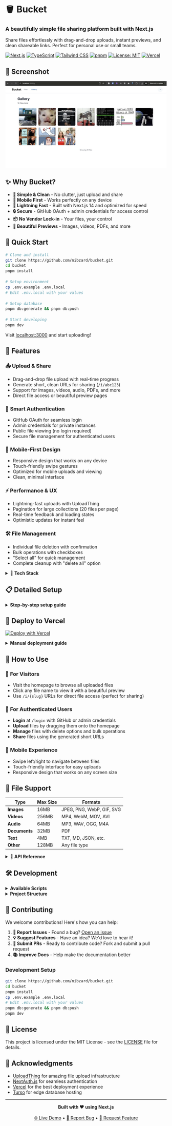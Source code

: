 # 🪣 Bucket

### A beautifully simple file sharing platform built with Next.js

Share files effortlessly with drag-and-drop uploads, instant previews, and clean shareable links. Perfect for personal use or small teams.

[![Next.js](https://img.shields.io/badge/Next.js-14-black?logo=next.js&logoColor=white)](https://nextjs.org/)
[![TypeScript](https://img.shields.io/badge/TypeScript-5.x-blue?logo=typescript&logoColor=white)](https://www.typescriptlang.org/)
[![Tailwind CSS](https://img.shields.io/badge/Tailwind-CSS-38B2AC?logo=tailwind-css&logoColor=white)](https://tailwindcss.com/)
[![pnpm](https://img.shields.io/badge/pnpm-8.x-orange?logo=pnpm&logoColor=white)](https://pnpm.io/)
[![License: MIT](https://img.shields.io/badge/License-MIT-green.svg)](https://opensource.org/licenses/MIT)
[![Vercel](https://img.shields.io/badge/Deploy-Vercel-black?logo=vercel&logoColor=white)](https://vercel.com/)

## 📸 Screenshot

![Bucket App Screenshot](bucket.jpeg)

## ✨ Why Bucket?

- **🎯 Simple & Clean** - No clutter, just upload and share
- **📱 Mobile First** - Works perfectly on any device
- **🚀 Lightning Fast** - Built with Next.js 14 and optimized for speed
- **🔒 Secure** - GitHub OAuth + admin credentials for access control
- **📦 No Vendor Lock-in** - Your files, your control
- **🎨 Beautiful Previews** - Images, videos, PDFs, and more

## 🚀 Quick Start

```bash
# Clone and install
git clone https://github.com/nibzard/bucket.git
cd bucket
pnpm install

# Setup environment
cp .env.example .env.local
# Edit .env.local with your values

# Setup database
pnpm db:generate && pnpm db:push

# Start developing
pnpm dev
```

Visit [localhost:3000](http://localhost:3000) and start uploading!

## 🎯 Features

### 📤 **Upload & Share**
- Drag-and-drop file upload with real-time progress
- Generate short, clean URLs for sharing (`/i/abc123`)
- Support for images, videos, audio, PDFs, and more
- Direct file access or beautiful preview pages

### 🔐 **Smart Authentication**
- GitHub OAuth for seamless login
- Admin credentials for private instances
- Public file viewing (no login required)
- Secure file management for authenticated users

### 📱 **Mobile-First Design**
- Responsive design that works on any device
- Touch-friendly swipe gestures
- Optimized for mobile uploads and viewing
- Clean, minimal interface

### ⚡ **Performance & UX**
- Lightning-fast uploads with UploadThing
- Pagination for large collections (20 files per page)
- Real-time feedback and loading states
- Optimistic updates for instant feel

### 🛠️ **File Management**
- Individual file deletion with confirmation
- Bulk operations with checkboxes
- "Select all" for quick management
- Complete cleanup with "delete all" option

<details>
<summary>🔧 <strong>Tech Stack</strong></summary>

- **Framework**: Next.js 14 with App Router
- **Database**: Drizzle ORM with Turso/LibSQL
- **Auth**: NextAuth.js (GitHub + credentials)
- **Storage**: UploadThing CDN
- **Styling**: Tailwind CSS
- **Language**: TypeScript
- **Package Manager**: pnpm

</details>

## 📋 Detailed Setup

<details>
<summary><strong>Step-by-step setup guide</strong></summary>

### 1. **Get the code**
```bash
git clone https://github.com/nibzard/bucket.git
cd bucket
pnpm install
```

### 2. **Set up UploadThing**
1. Go to [UploadThing](https://uploadthing.com/) and create an account
2. Create a new app and get your API token
3. Keep this token handy for the next step

### 3. **Configure environment variables**
```bash
cp .env.example .env.local
```
Open `.env.local` and fill in your values (see comments in the file for guidance)

### 4. **Set up your database**
```bash
pnpm db:generate  # Generate the database schema
pnpm db:push      # Apply it to your database
```

### 5. **Start developing**
```bash
pnpm dev
```

Your app will be available at [localhost:3000](http://localhost:3000)

</details>

## 🚀 Deploy to Vercel

[![Deploy with Vercel](https://vercel.com/button)](https://vercel.com/new/clone?repository-url=https://github.com/nibzard/bucket)

<details>
<summary><strong>Manual deployment guide</strong></summary>

### Quick Deploy
1. Push your code to GitHub
2. Connect your repository to Vercel
3. Set your environment variables in Vercel dashboard
4. Deploy! 🎉

### Environment Variables for Production
Make sure to set these in your Vercel dashboard:
- `UPLOADTHING_TOKEN` - Your UploadThing API token
- `NEXTAUTH_URL` - Your domain (e.g., https://your-app.vercel.app)
- `NEXTAUTH_SECRET` - Generate with: `openssl rand -base64 32`
- `ADMIN_USERNAME` - Your admin username
- `ADMIN_PASSWORD` - Your admin password
- `TURSO_DATABASE_URL` - Your Turso database URL
- `TURSO_AUTH_TOKEN` - Your Turso auth token

</details>

## 🎯 How to Use

### 👀 **For Visitors**
- Visit the homepage to browse all uploaded files
- Click any file name to view it with a beautiful preview
- Use `/i/{slug}` URLs for direct file access (perfect for sharing)

### 🔐 **For Authenticated Users**
- **Login** at `/login` with GitHub or admin credentials
- **Upload** files by dragging them onto the homepage
- **Manage** files with delete options and bulk operations
- **Share** files using the generated short URLs

### 📱 **Mobile Experience**
- Swipe left/right to navigate between files
- Touch-friendly interface for easy uploads
- Responsive design that works on any screen size

## 📁 File Support

| Type | Max Size | Formats |
|------|----------|---------|
| **Images** | 16MB | JPEG, PNG, WebP, GIF, SVG |
| **Videos** | 256MB | MP4, WebM, MOV, AVI |
| **Audio** | 64MB | MP3, WAV, OGG, M4A |
| **Documents** | 32MB | PDF |
| **Text** | 4MB | TXT, MD, JSON, etc. |
| **Other** | 128MB | Any file type |

<details>
<summary>🔌 <strong>API Reference</strong></summary>

### File Operations
- `GET /api/files/[id]` - Get file metadata
- `DELETE /api/files/[id]` - Delete individual file (auth required)
- `POST /api/files/bulk-delete` - Delete multiple files (auth required)
- `POST /api/files/delete-all` - Delete all files (auth required)

### File Access
- `GET /i/[slug]` - Direct redirect to file content
- `GET /f/[slug]` - File preview page with metadata

### Upload
- `POST /api/uploadthing` - File upload endpoint (auth required)

</details>

## 🛠️ Development

<details>
<summary><strong>Available Scripts</strong></summary>

### Development
```bash
pnpm dev                    # Start development server
pnpm dev:debug             # Start with enhanced debugging
pnpm build                 # Build for production
pnpm start                 # Start production server
pnpm lint                  # Run linting
pnpm typecheck            # Type checking
```

### Database
```bash
pnpm db:generate           # Generate database schema
pnpm db:push              # Push schema to database
```

### Monitoring & Debugging
```bash
pnpm monitor              # Start server with basic monitoring
pnpm monitor:test         # Start server and run performance tests
pnpm monitor:full         # Full monitoring with resource tracking
pnpm logs:clean           # Clean up old log files
```

### Debug Mode
```bash
DEBUG_MODE=true pnpm dev  # Enable enhanced logging
```

</details>

<details>
<summary><strong>Project Structure</strong></summary>

```
bucket/
├── app/                    # Next.js App Router
│   ├── api/               # API routes
│   ├── f/[slug]/          # File preview pages
│   ├── i/[slug]/          # Direct file access
│   └── login/             # Authentication
├── components/            # React components
├── lib/                   # Utilities and config
│   ├── auth.ts           # Authentication setup
│   ├── db/               # Database schema
│   └── logger.ts         # Logging system
└── scripts/              # Development scripts
```

</details>

## 🤝 Contributing

We welcome contributions! Here's how you can help:

1. **🐛 Report Issues** - Found a bug? [Open an issue](https://github.com/nibzard/bucket/issues)
2. **💡 Suggest Features** - Have an idea? We'd love to hear it!
3. **🔧 Submit PRs** - Ready to contribute code? Fork and submit a pull request
4. **📚 Improve Docs** - Help make the documentation better

### Development Setup
```bash
git clone https://github.com/nibzard/bucket.git
cd bucket
pnpm install
cp .env.example .env.local
# Edit .env.local with your values
pnpm db:generate && pnpm db:push
pnpm dev
```

## 📝 License

This project is licensed under the MIT License - see the [LICENSE](LICENSE) file for details.

## 🙏 Acknowledgments

- [UploadThing](https://uploadthing.com/) for amazing file upload infrastructure
- [NextAuth.js](https://next-auth.js.org/) for seamless authentication
- [Vercel](https://vercel.com/) for the best deployment experience
- [Turso](https://turso.tech/) for edge database hosting

---

<div align="center">
  <strong>Built with ❤️ using Next.js</strong>
  <br><br>
  <a href="https://bucket-lake.vercel.app/">🌐 Live Demo</a> •
  <a href="https://github.com/nibzard/bucket/issues">🐛 Report Bug</a> •
  <a href="https://github.com/nibzard/bucket/pulls">🔧 Request Feature</a>
</div>
